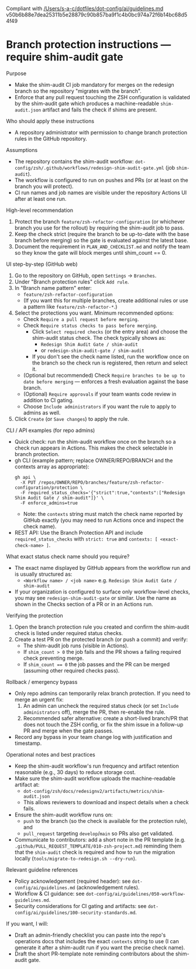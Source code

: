 Compliant with [/Users/s-a-c/dotfiles/dot-config/ai/guidelines.md](/Users/s-a-c/dot-config/ai/guidelines.md) v50b6b88e7dea25311b5e28879c90b857ba9f1c4b0bc974a72f6b14bc68d54f49

# Branch protection instructions — require shim-audit gate

Purpose
- Make the shim-audit CI job mandatory for merges on the redesign branch so the repository "migrates with the branch".
- Enforce that any pull request touching the ZSH configuration is validated by the shim-audit gate which produces a machine-readable `shim-audit.json` artifact and fails the check if shims are present.

Who should apply these instructions
- A repository administrator with permission to change branch protection rules in the GitHub repository.

Assumptions
- The repository contains the shim-audit workflow: `dot-config/zsh/.github/workflows/redesign-shim-audit-gate.yml` (job `shim-audit`).
- The workflow is configured to run on pushes and PRs (or at least on the branch you will protect).
- CI run names and job names are visible under the repository Actions UI after at least one run.

High-level recommendation
1. Protect the branch `feature/zsh-refactor-configuration` (or whichever branch you use for the rollout) by requiring the shim-audit job to pass.
2. Keep the check strict (require the branch to be up-to-date with the base branch before merging) so the gate is evaluated against the latest base.
3. Document the requirement in `PLAN_AND_CHECKLIST.md` and notify the team so they know the gate will block merges until shim_count == 0.

UI step-by-step (GitHub web)
1. Go to the repository on GitHub, open `Settings` → `Branches`.
2. Under "Branch protection rules" click `Add rule`.
3. In "Branch name pattern" enter:
   - `feature/zsh-refactor-configuration`
   - (If you want this for multiple branches, create additional rules or use a pattern like `feature/zsh-refactor-*`.)
4. Select the protections you want. Minimum recommended options:
   - Check `Require a pull request before merging`.
   - Check `Require status checks to pass before merging`.
     - Click `Select required checks` (or the entry area) and choose the shim-audit status check. The check typically shows as:
       - `Redesign Shim Audit Gate / shim-audit`
       - or `redesign-shim-audit-gate / shim-audit`
     - If you don't see the check name listed, run the workflow once on the branch so the check run is registered, then return and select it.
   - (Optional but recommended) Check `Require branches to be up to date before merging` — enforces a fresh evaluation against the base branch.
   - (Optional) `Require approvals` if your team wants code review in addition to CI gating.
   - Choose `Include administrators` if you want the rule to apply to admins as well.
5. Click `Create` (or `Save changes`) to apply the rule.

CLI / API examples (for repo admins)
- Quick check: run the shim-audit workflow once on the branch so a check run appears in Actions. This makes the check selectable in branch protection.
- gh CLI (example pattern; replace OWNER/REPO/BRANCH and the contexts array as appropriate):
  ```
  gh api \
    -X PUT /repos/OWNER/REPO/branches/feature/zsh-refactor-configuration/protection \
    -F required_status_checks='{"strict":true,"contexts":["Redesign Shim Audit Gate / shim-audit"]}' \
    -F enforce_admins=true
  ```
  - Note: the `contexts` string must match the check name reported by GitHub exactly (you may need to run Actions once and inspect the check name).
- REST API: Use the Branch Protection API and include `required_status_checks` with `strict: true` and `contexts: [ <exact-check-name> ]`.

What exact status check name should you require?
- The exact name displayed by GitHub appears from the workflow run and is usually structured as:
  - `<Workflow name> / <job name>` e.g. `Redesign Shim Audit Gate / shim-audit`
- If your organization is configured to surface only workflow-level checks, you may see `redesign-shim-audit-gate` or similar. Use the name as shown in the Checks section of a PR or in an Actions run.

Verifying the protection
1. Open the branch protection rule you created and confirm the shim-audit check is listed under required status checks.
2. Create a test PR on the protected branch (or push a commit) and verify:
   - The shim-audit job runs (visible in Actions).
   - If `shim_count > 0` the job fails and the PR shows a failing required check preventing merge.
   - If `shim_count == 0` the job passes and the PR can be merged (assuming other required checks pass).

Rollback / emergency bypass
- Only repo admins can temporarily relax branch protection. If you need to merge an urgent fix:
  1. An admin can uncheck the required status check (or set `Include administrators` off), merge the PR, then re-enable the rule.
  2. Recommended safer alternative: create a short-lived branch/PR that does not touch the ZSH config, or fix the shim issue in a follow-up PR and merge when the gate passes.
- Record any bypass in your team change log with justification and timestamp.

Operational notes and best practices
- Keep the shim-audit workflow's run frequency and artifact retention reasonable (e.g., 30 days) to reduce storage cost.
- Make sure the shim-audit workflow uploads the machine-readable artifact at:
  - `dot-config/zsh/docs/redesignv2/artifacts/metrics/shim-audit.json`
  - This allows reviewers to download and inspect details when a check fails.
- Ensure the shim-audit workflow runs on:
  - `push` to the branch (so the check is available for the protection rule), and
  - `pull_request` targeting `develop`/`main` so PRs also get validated.
- Communicate to contributors: add a short note in the PR template (e.g. `.github/PULL_REQUEST_TEMPLATE/010-zsh-project.md`) reminding them that the `shim-audit` check is required and how to run the migration locally (`tools/migrate-to-redesign.sh --dry-run`).

Relevant guideline references
- Policy acknowledgement (required header): see `dot-config/ai/guidelines.md` (acknowledgement rules).
- Workflow & CI guidance: see `dot-config/ai/guidelines/050-workflow-guidelines.md`.
- Security considerations for CI gating and artifacts: see `dot-config/ai/guidelines/100-security-standards.md`.

If you want, I will:
- Draft an admin-friendly checklist you can paste into the repo's operations docs that includes the exact `contexts` string to use (I can generate it after a shim-audit run if you want the precise check name).
- Draft the short PR-template note reminding contributors about the shim-audit gate.